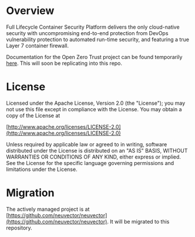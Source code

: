 # Overview

Full Lifecycle Container Security Platform delivers the only cloud-native security with uncompromising end-to-end protection from DevOps vulnerability protection to automated run-time security, and featuring a true Layer 7 container firewall.

Documentation for the Open Zero Trust project can be found temporarily [here](https://open-docs.neuvector.com). This will soon be replicating into this repo.

# License

Licensed under the Apache License, Version 2.0 (the "License");
you may not use this file except in compliance with the License.
You may obtain a copy of the License at

[http://www.apache.org/licenses/LICENSE-2.0](http://www.apache.org/licenses/LICENSE-2.0)

Unless required by applicable law or agreed to in writing, software
distributed under the License is distributed on an "AS IS" BASIS,
WITHOUT WARRANTIES OR CONDITIONS OF ANY KIND, either express or implied.
See the License for the specific language governing permissions and
limitations under the License.

# Migration

The actively managed project is at [https://github.com/neuvector/neuvector](https://github.com/neuvector/neuvector). It will be migrated to this repository.
